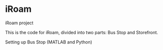 # iRoam
iRoam project

This is the  code for iRoam, divided into two parts: Bus Stop and Storefront. 

Setting up Bus Stop (MATLAB and Python) 
